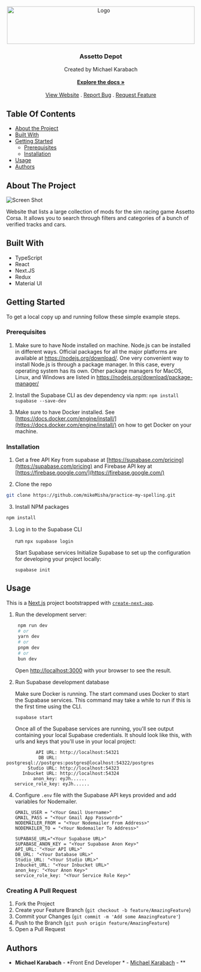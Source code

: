 <br/>
<p align="center">
  <a href="https://github.com/mikemisha/assetto-depot">
    <img src="https://www.assettodepot.com/_next/image?url=%2Fimages%2Flogo.png&w=640&q=75" alt="Logo" width="500" height="100">
  </a>

  <h3 align="center">Assetto Depot</h3>

  <p align="center">
    Created by Michael Karabach
    <br/>
    <br/>
    <a href="https://github.com/mikemisha/assetto-depot"><strong>Explore the docs »</strong></a>
    <br/>
    <br/>
    <a href="https://www.assettodepot.com/">View Website</a>
    .
    <a href="https://github.com/mikemisha/assetto-depot/issues">Report Bug</a>
    .
    <a href="https://github.com/mikemisha/assetto-depot/issues">Request Feature</a>
  </p>
</p>



## Table Of Contents

* [About the Project](#about-the-project)
* [Built With](#built-with)
* [Getting Started](#getting-started)
  * [Prerequisites](#prerequisites)
  * [Installation](#installation)
* [Usage](#usage)
* [Authors](#authors)


## About The Project

![Screen Shot](https://michaelkarabach.com/images/assetto-depot.png)

Website that lists a large collection of mods for the sim racing game Assetto Corsa. It allows you to search through filters and categories of a bunch of verified tracks and cars.

## Built With
* TypeScript
* React
* Next.JS
* Redux
* Material UI

## Getting Started

To get a local copy up and running follow these simple example steps.

### Prerequisites

1) Make sure to have Node installed on machine. Node.js can be installed in different ways. Official packages for all the major platforms are available at https://nodejs.org/download/. One very convenient way to install Node.js is through a package manager. In this case, every operating system has its own. Other package managers for MacOS, Linux, and Windows are listed in https://nodejs.org/download/package-manager/

2) Install the Supabase CLI as dev dependency via npm:
`npm install supabase --save-dev`

3) Make sure to have Docker installed. See [https://docs.docker.com/engine/install/](https://docs.docker.com/engine/install/) on how to get Docker on your machine.




### Installation

1. Get a free API Key from supabase at [https://supabase.com/pricing](https://supabase.com/pricing) and Firebase API key at [https://firebase.google.com/](https://firebase.google.com/)

2. Clone the repo

```sh
git clone https://github.com/mikeMisha/practice-my-spelling.git
```

3. Install NPM packages

```sh
npm install
```
3. Log in to the Supabase CLI
  
    run `npx supabase login`
  
    Start Supabase services
    Initialize Supabase to set up the configuration for developing your project locally:
  
    `supabase init`


## Usage

This is a [Next.js](https://nextjs.org/) project bootstrapped with [`create-next-app`](https://github.com/vercel/next.js/tree/canary/packages/create-next-app).

1. Run the development server: 
    ```bash
     npm run dev
     # or
     yarn dev
     # or
     pnpm dev
     # or
     bun dev
    ```

    Open [http://localhost:3000](http://localhost:3000) with your browser to see the result.

2. Run Supabase development database

    Make sure Docker is running. The start command uses Docker to start the Supabase services.
    This command may take a while to run if this is the first time using the CLI.
  
    `supabase start`
  
    Once all of the Supabase services are running, you'll see output containing your local Supabase credentials. It should look like this, with urls and keys that you'll use in your local   project:
  
```
           API URL: http://localhost:54321
            DB URL: postgresql://postgres:postgres@localhost:54322/postgres
        Studio URL: http://localhost:54323
      Inbucket URL: http://localhost:54324
          anon_key: eyJh......
   service_role_key: eyJh......
```
   

4. Configure `.env` file with the Supabase API keys provided and add variables for Nodemailer.
  
    ```
    GMAIL_USER = "<Your Gmail Username>"
    GMAIL_PASS = "<Your Gmail App Password>"
    NODEMAILER_FROM = "<Your Nodemailer From Address>"
    NODEMAILER_TO = "<Your Nodemailer To Address>"
    
    SUPABASE_URL="<Your Supabase URL>"
    SUPABASE_ANON_KEY = "<Your Supabase Anon Key>"
    API_URL: "<Your API URL>"
    DB_URL: "<Your Database URL>"
    Studio_URL: "<Your Studio URL>"
    Inbucket_URL: "<Your Inbucket URL>"
    anon_key: "<Your Anon Key>"
    service_role_key: "<Your Service Role Key>"
    ```

### Creating A Pull Request

1. Fork the Project
2. Create your Feature Branch (`git checkout -b feature/AmazingFeature`)
3. Commit your Changes (`git commit -m 'Add some AmazingFeature'`)
4. Push to the Branch (`git push origin feature/AmazingFeature`)
5. Open a Pull Request


## Authors

* **Michael Karabach** - *Front End Developer * - [Michael Karabach](https://github.com/mikeMisha) - **
